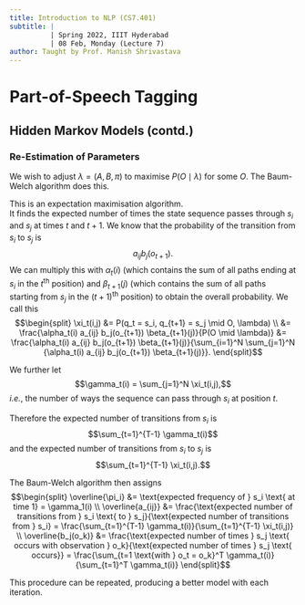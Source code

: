 ```yaml
---
title: Introduction to NLP (CS7.401)
subtitle: |
          | Spring 2022, IIIT Hyderabad
          | 08 Feb, Monday (Lecture 7)
author: Taught by Prof. Manish Shrivastava
---
```


# Part-of-Speech Tagging
## Hidden Markov Models (contd.)
### Re-Estimation of Parameters
We wish to adjust $\lambda = (A, B, \pi)$ to maximise $P(O \mid \lambda)$ for some $O$. The Baum-Welch algorithm does this.  

This is an expectation maximisation algorithm.  
It finds the expected number of times the state sequence passes through $s_i$ and $s_j$ at times $t$ and $t+1$. We know that the probability of the transition from $s_i$ to $s_j$ is
$$a_{ij} b_j(o_{t+1}).$$
We can multiply this with $\alpha_t(i)$ (which contains the sum of all paths ending at $s_i$ in the $t^\text{th}$ position) and $\beta_{t+1}(j)$ (which contains the sum of all paths starting from $s_j$ in the $(t+1)^\text{th}$ position) to obtain the overall probability. We call this
$$\begin{split}
\xi_t(i,j) &= P(q_t = s_i, q_{t+1} = s_j \mid O, \lambda) \\
&= \frac{\alpha_t(i) a_{ij} b_j(o_{t+1}) \beta_{t+1}(j)}{P(O \mid \lambda)}
&= \frac{\alpha_t(i) a_{ij} b_j(o_{t+1}) \beta_{t+1}(j)}{\sum_{i=1}^N \sum_{j=1}^N {\alpha_t(i) a_{ij} b_j(o_{t+1}) \beta_{t+1}(j)}}. \end{split}$$

We further let
$$\gamma_t(i) = \sum_{j=1}^N \xi_t(i,j),$$
*i.e.*, the number of ways the sequence can pass through $s_i$ at position $t$.  

Therefore the expected number of transitions from $s_i$ is
$$\sum_{t=1}^{T-1} \gamma_t(i)$$
and the expected number of transitions from $s_i$ to $s_j$ is
$$\sum_{t=1}^{T-1} \xi_t(i,j).$$

The Baum-Welch algorithm then assigns
$$\begin{split}
\overline{\pi_i} &= \text{expected frequency of } s_i \text{ at time 1} = \gamma_1(i) \\
\overline{a_{ij}} &= \frac{\text{expected number of transitions from } s_i \text{ to } s_j}{\text{expected number of transitions from } s_i} = \frac{\sum_{t=1}^{T-1} \gamma_t(i)}{\sum_{t=1}^{T-1} \xi_t(i,j)} \\
\overline{b_j(o_k)} &= \frac{\text{expected number of times } s_j \text{ occurs with observation } o_k}{\text{expected number of times } s_j \text{ occurs}} = \frac{\sum_{t=1 \text{with } o_t = o_k}^T \gamma_t(i)}{\sum_{t=1}^T \gamma_t(i)} \end{split}$$

This procedure can be repeated, producing a better model with each iteration.